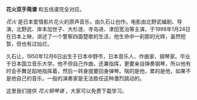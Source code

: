 

**花火双手简谱** 和五线谱完全对应。

_花火_
是日本爱情影片花火的原声音乐，由久石让创作。电影由北野武编剧、导演，北野武、岸本加世子、大杉涟、寺岛进、津田宽治等主演，于1998年1月24日在日本上映，讲述了一个警察四面楚歌的生活，他生命中一刹那的光辉，虽然短暂，但也有过灿烂。

久石让，1950年12月6日出生于日本中野市，日本音乐人、作曲家、钢琴家。毕业于日本国立音乐大学。他不但自己作曲，还兼指挥，更要亲自弹奏钢琴，所以他有时会手舞足蹈地指挥着，然后一转身就要回身弹琴。喘的是他，累的是他，如果不是他自己的音乐，一般的演奏家是无法胜任这种激烈跳动的。

这里我们提供 _花火钢琴谱_ ，大家可以免费下载学习。


